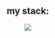 <h2 align="center">my stack:</h2>

<p align="center">
  <a href="https://skillicons.dev">
    <img src="https://skillicons.dev/icons?i=js,react,html,css,py,figma,github,pycharm,vscode,apple,windows" />
 </a>
</p>
